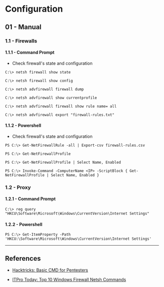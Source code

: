 # Configuration

## 01 - Manual

### 1.1 - Firewalls

#### 1.1.1 - Command Prompt

- Check firewall's state and configuration

```
C:\> netsh firewall show state

C:\> netsh firewall show config

C:\> netsh advfirewall firewall dump

C:\> netsh advfirewall show currentprofile

C:\> netsh advfirewall firewall show rule name= all

C:\> netsh advfirewall export "firewall-rules.txt"
```

#### 1.1.2 - Powershell

- Check firewall's state and configuration

`PS C:\> Get-NetFirewallRule -all | Export-csv firewall-rules.csv`

`PS C:\> Get-NetFirewallProfile`

`PS C:\> Get-NetFirewallProfile | Select Name, Enabled`

`PS C:\> Invoke-Command -ComputerName <IP> -ScriptBlock { Get-NetFirewallProfile | Select Name, Enabled }`

### 1.2 - Proxy

#### 1.2.1 - Command Prompt

`C:\> reg query "HKCU\Software\Microsoft\Windows\CurrentVersion\Internet Settings"`

#### 1.2.2 - Powershell

`PS C:\> Get-ItemProperty -Path 'HKCU:\Software\Microsoft\Windows\CurrentVersion\Internet Settings'`

---
## References

- [Hacktricks: Basic CMD for Pentesters](https://book.hacktricks.xyz/windows/basic-cmd-for-pentesters#firewall)

- [ITPro Today: Top 10 Windows Firewall Netsh Commands](https://www.itprotoday.com/windows-8/top-10-windows-firewall-netsh-commands)